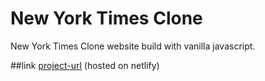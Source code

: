 # New York Times Clone
New York Times Clone website build with vanilla javascript.

##link
[project-url](https://new-york-times-clone-javascript.netlify.app/) (hosted on netlify)
